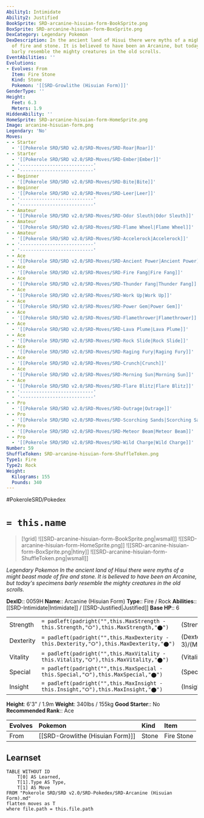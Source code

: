 ```yaml
---
Ability1: Intimidate
Ability2: Justified
BookSprite: SRD-arcanine-hisuian-form-BookSprite.png
BoxSprite: SRD-arcanine-hisuian-form-BoxSprite.png
DexCategory: Legendary Pokemon
DexDescription: In the ancient land of Hisui there were myths of a might beast made
  of fire and stone. It is believed to have been an Arcanine, but today's specimens
  barly resemble the mighty creatures in the old scrolls.
EventAbilities: ''
Evolutions:
- Evolves: From
  Item: Fire Stone
  Kind: Stone
  Pokemon: '[[SRD-Growlithe (Hisuian Form)]]'
GenderType: ''
Height:
  Feet: 6.3
  Meters: 1.9
HiddenAbility: ''
HomeSprite: SRD-arcanine-hisuian-form-HomeSprite.png
Image: arcanine-hisuian-form.png
Legendary: 'No'
Moves:
- - Starter
  - '[[Pokerole SRD/SRD v2.0/SRD-Moves/SRD-Roar|Roar]]'
- - Starter
  - '[[Pokerole SRD/SRD v2.0/SRD-Moves/SRD-Ember|Ember]]'
- - '---------------------------'
  - '---------------------------'
- - Beginner
  - '[[Pokerole SRD/SRD v2.0/SRD-Moves/SRD-Bite|Bite]]'
- - Beginner
  - '[[Pokerole SRD/SRD v2.0/SRD-Moves/SRD-Leer|Leer]]'
- - '---------------------------'
  - '---------------------------'
- - Amateur
  - '[[Pokerole SRD/SRD v2.0/SRD-Moves/SRD-Odor Sleuth|Odor Sleuth]]'
- - Amateur
  - '[[Pokerole SRD/SRD v2.0/SRD-Moves/SRD-Flame Wheel|Flame Wheel]]'
- - Amateur
  - '[[Pokerole SRD/SRD v2.0/SRD-Moves/SRD-Accelerock|Accelerock]]'
- - '---------------------------'
  - '---------------------------'
- - Ace
  - '[[Pokerole SRD/SRD v2.0/SRD-Moves/SRD-Ancient Power|Ancient Power]]'
- - Ace
  - '[[Pokerole SRD/SRD v2.0/SRD-Moves/SRD-Fire Fang|Fire Fang]]'
- - Ace
  - '[[Pokerole SRD/SRD v2.0/SRD-Moves/SRD-Thunder Fang|Thunder Fang]]'
- - Ace
  - '[[Pokerole SRD/SRD v2.0/SRD-Moves/SRD-Work Up|Work Up]]'
- - Ace
  - '[[Pokerole SRD/SRD v2.0/SRD-Moves/SRD-Power Gem|Power Gem]]'
- - Ace
  - '[[Pokerole SRD/SRD v2.0/SRD-Moves/SRD-Flamethrower|Flamethrower]]'
- - Ace
  - '[[Pokerole SRD/SRD v2.0/SRD-Moves/SRD-Lava Plume|Lava Plume]]'
- - Ace
  - '[[Pokerole SRD/SRD v2.0/SRD-Moves/SRD-Rock Slide|Rock Slide]]'
- - Ace
  - '[[Pokerole SRD/SRD v2.0/SRD-Moves/SRD-Raging Fury|Raging Fury]]'
- - Ace
  - '[[Pokerole SRD/SRD v2.0/SRD-Moves/SRD-Crunch|Crunch]]'
- - Ace
  - '[[Pokerole SRD/SRD v2.0/SRD-Moves/SRD-Morning Sun|Morning Sun]]'
- - Ace
  - '[[Pokerole SRD/SRD v2.0/SRD-Moves/SRD-Flare Blitz|Flare Blitz]]'
- - '---------------------------'
  - '---------------------------'
- - Pro
  - '[[Pokerole SRD/SRD v2.0/SRD-Moves/SRD-Outrage|Outrage]]'
- - Pro
  - '[[Pokerole SRD/SRD v2.0/SRD-Moves/SRD-Scorching Sands|Scorching Sands]]'
- - Pro
  - '[[Pokerole SRD/SRD v2.0/SRD-Moves/SRD-Meteor Beam|Meteor Beam]]'
- - Pro
  - '[[Pokerole SRD/SRD v2.0/SRD-Moves/SRD-Wild Charge|Wild Charge]]'
Number: 59
ShuffleToken: SRD-arcanine-hisuian-form-ShuffleToken.png
Type1: Fire
Type2: Rock
Weight:
  Kilograms: 155
  Pounds: 340
---
```


#PokeroleSRD/Pokedex

# `= this.name`

> [!grid]
> ![[SRD-arcanine-hisuian-form-BookSprite.png|wsmall]]
> ![[SRD-arcanine-hisuian-form-HomeSprite.png]]
> ![[SRD-arcanine-hisuian-form-BoxSprite.png|htiny]]
> ![[SRD-arcanine-hisuian-form-ShuffleToken.png|wsmall]]


*Legendary Pokemon*
*In the ancient land of Hisui there were myths of a might beast made of fire and stone. It is believed to have been an Arcanine, but today's specimens barly resemble the mighty creatures in the old scrolls.*

**DexID**:: 0059H
**Name**:: Arcanine (Hisuian Form)
**Type**:: Fire / Rock
**Abilities**:: [[SRD-Intimidate|Intimidate]] / [[SRD-Justified|Justified]]
**Base HP**:: 6

|           |                                                                                        |                                          |
| --------- | -------------------------------------------------------------------------------------- | ---------------------------------------- |
| Strength  | `= padleft(padright("",this.MaxStrength - this.Strength,"⭘"),this.MaxStrength,"⬤")`    | (Strength::3)/(MaxStrength::6)   |
| Dexterity | `= padleft(padright("",this.MaxDexterity - this.Dexterity,"⭘"),this.MaxDexterity,"⬤")` | (Dexterity:: 3)/(MaxDexterity::6) |
| Vitality  | `= padleft(padright("",this.MaxVitality - this.Vitality,"⭘"),this.MaxVitality,"⬤")`    | (Vitality::2)/(MaxVitality::5)   |
| Special   | `= padleft(padright("",this.MaxSpecial - this.Special,"⭘"),this.MaxSpecial,"⬤")`       | (Special::3)/(MaxSpecial::6)     |
| Insight   | `= padleft(padright("",this.MaxInsight - this.Insight,"⭘"),this.MaxInsight,"⬤")`       | (Insight::2)/(MaxInsight::5)     |

**Height**: 6'3" / 1.9m
**Weight**: 340lbs / 155kg
**Good Starter**:: No
**Recommended Rank**:: Ace

| Evolves   | Pokemon                          | Kind   | Item       |
|:----------|:---------------------------------|:-------|:-----------|
| From      | [[SRD-Growlithe (Hisuian Form)]] | Stone  | Fire Stone |

## Learnset

```dataview
TABLE WITHOUT ID
    T[0] AS Learned,
    T[1].Type AS Type,
    T[1] AS Move
FROM "Pokerole SRD/SRD v2.0/SRD-Pokedex/SRD-Arcanine (Hisuian Form).md"
flatten moves as T
where file.path = this.file.path
```
